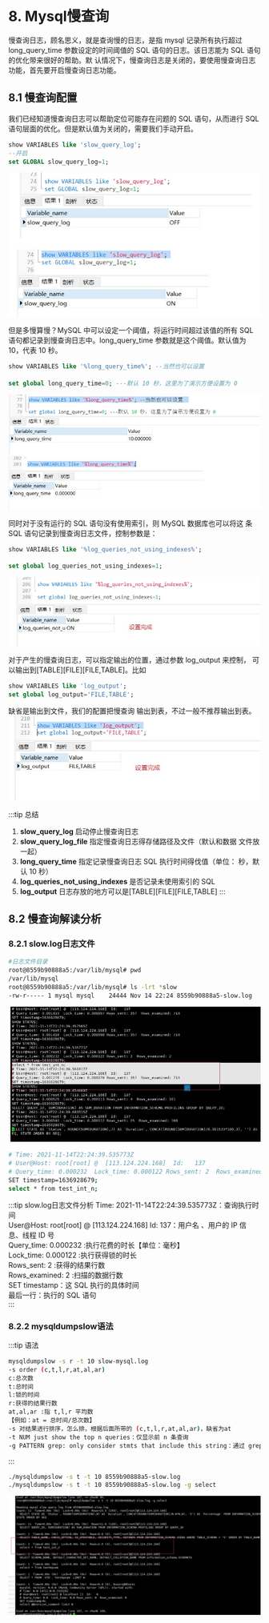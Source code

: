 # 8. Mysql慢查询

慢查询日志，顾名思义，就是查询慢的日志，是指 mysql 记录所有执行超过 long_query_time 参数设定的时间阈值的 SQL 语句的日志。该日志能为 SQL 语句的优化带来很好的帮助。默 认情况下，慢查询日志是关闭的，要使用慢查询日志功能，首先要开启慢查询日志功能。

## 8.1 慢查询配置

我们已经知道慢查询日志可以帮助定位可能存在问题的 SQL 语句，从而进行 SQL 语句层面的优化。但是默认值为关闭的，需要我们手动开启。

```sql
show VARIABLES like 'slow_query_log';
--开启
set GLOBAL slow_query_log=1;
```

<a data-fancybox title="slow_query_log" href="./image/slow_query_log.jpg">![slow_query_log](./image/slow_query_log.jpg)</a>

但是多慢算慢？MySQL 中可以设定一个阈值，将运行时间超过该值的所有 SQL 语句都记录到慢查询日志中。long_query_time 参数就是这个阈值。默认值为 10，代表 10 秒。

```sql
show VARIABLES like '%long_query_time%'; --当然也可以设置 

set global long_query_time=0; ---默认 10 秒，这里为了演示方便设置为 0
```
<a data-fancybox title="long_query_time" href="./image/long_query_time.jpg">![long_query_time](./image/long_query_time.jpg)</a>

同时对于没有运行的 SQL 语句没有使用索引，则 MySQL 数据库也可以将这 条 SQL 语句记录到慢查询日志文件，控制参数是：

```sql
show VARIABLES like '%log_queries_not_using_indexes%';

set global log_queries_not_using_indexes=1;
```
<a data-fancybox title="log_queries_not_using_indexes" href="./image/log_queries_not_using_indexes.jpg">![log_queries_not_using_indexes](./image/log_queries_not_using_indexes.jpg)</a>

对于产生的慢查询日志，可以指定输出的位置，通过参数 log_output 来控制， 可以输出到[TABLE][FILE][FILE,TABLE]。比如

```sql
show VARIABLES like 'log_output';
set global log_output='FILE,TABLE';
```
缺省是输出到文件，我们的配置把慢查询 输出到表，不过一般不推荐输出到表。 
<a data-fancybox title="log_output" href="./image/log_output.jpg">![log_output](./image/log_output.jpg)</a>

:::tip 总结
 1. **slow_query_log** 启动停止慢查询日志 
 2. **slow_query_log_file** 指定慢查询日志得存储路径及文件（默认和数据 文件放一起） 
 3. **long_query_time** 指定记录慢查询日志 SQL 执行时间得伐值（单位： 秒，默认 10 秒） 
 4. **log_queries_not_using_indexes** 是否记录未使用索引的 SQL 
 5. **log_output** 日志存放的地方可以是[TABLE][FILE][FILE,TABLE]
 :::


 ## 8.2 慢查询解读分析

### 8.2.1 slow.log日志文件
```bash
#日志文件目录
root@8559b90888a5:/var/lib/mysql# pwd
/var/lib/mysql
root@8559b90888a5:/var/lib/mysql# ls -lrt *slow
-rw-r----- 1 mysql mysql    24444 Nov 14 22:24 8559b90888a5-slow.log
```

<a data-fancybox title="showquery" href="./image/showquery.jpg">![showquery](./image/showquery.jpg)</a>
```bash
# Time: 2021-11-14T22:24:39.535773Z
# User@Host: root[root] @  [113.124.224.168]  Id:   137
# Query_time: 0.000232  Lock_time: 0.000122 Rows_sent: 2  Rows_examined: 2
SET timestamp=1636928679;
select * from test_int_n;
```

:::tip slow.log日志文件分析
Time: 2021-11-14T22:24:39.535773Z：查询执行时间  
User@Host: root[root] @  [113.124.224.168]  Id:   137：用户名 、用户的 IP 信 息、线程 ID 号   
Query_time: 0.000232 :执行花费的时长【单位：毫秒】  
Lock_time: 0.000122 :执行获得锁的时长   
Rows_sent: 2 :获得的结果行数   
Rows_examined: 2 :扫描的数据行数  
SET timestamp：这 SQL 执行的具体时间   
最后一行：执行的 SQL 语句  
::: 

### 8.2.2 mysqldumpslow语法
:::tip 语法
```bash 
mysqldumpslow -s r -t 10 slow-mysql.log 
-s order (c,t,l,r,at,al,ar) 
c:总次数 
t:总时间 
l:锁的时间
r:获得的结果行数
at,al,ar :指 t,l,r 平均数 
【例如：at = 总时间/总次数】 
-s 对结果进行排序，怎么排，根据后面所带的 (c,t,l,r,at,al,ar)，缺省为at 
-t NUM just show the top n queries：仅显示前 n 条查询 
-g PATTERN grep: only consider stmts that include this string：通过 grep 来 筛选语句。
```
:::

```bash
./mysqldumpslow -s t -t 10 8559b90888a5-slow.log 
./mysqldumpslow -s t -t 10 8559b90888a5-slow.log -g select

```
<a data-fancybox title="slowquery" href="./image/slowquery.jpg">![showquery](./image/slowquery.jpg)</a>
